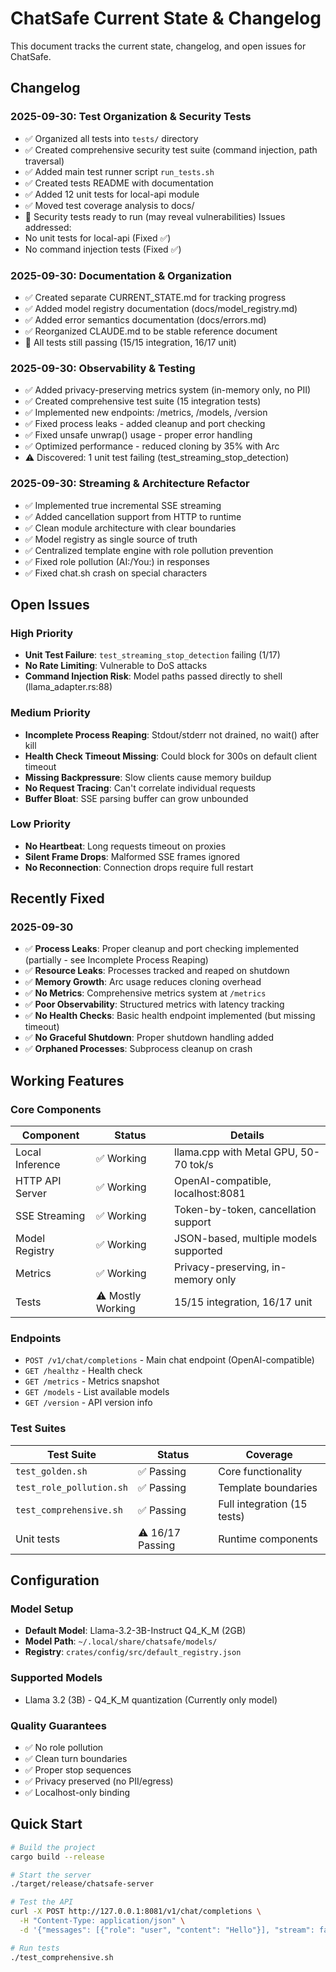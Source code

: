 # ChatSafe Current State & Changelog

This document tracks the current state, changelog, and open issues for ChatSafe.

## Changelog

### 2025-09-30: Test Organization & Security Tests
- ✅ Organized all tests into `tests/` directory
- ✅ Created comprehensive security test suite (command injection, path traversal)
- ✅ Added main test runner script `run_tests.sh`
- ✅ Created tests README with documentation
- ✅ Added 12 unit tests for local-api module
- ✅ Moved test coverage analysis to docs/
- 📝 Security tests ready to run (may reveal vulnerabilities)
Issues addressed:
- No unit tests for local-api (Fixed ✅)
- No command injection tests (Fixed ✅)

### 2025-09-30: Documentation & Organization
- ✅ Created separate CURRENT_STATE.md for tracking progress
- ✅ Added model registry documentation (docs/model_registry.md)
- ✅ Added error semantics documentation (docs/errors.md)
- ✅ Reorganized CLAUDE.md to be stable reference document
- 📝 All tests still passing (15/15 integration, 16/17 unit)

### 2025-09-30: Observability & Testing
- ✅ Added privacy-preserving metrics system (in-memory only, no PII)
- ✅ Created comprehensive test suite (15 integration tests)
- ✅ Implemented new endpoints: /metrics, /models, /version
- ✅ Fixed process leaks - added cleanup and port checking
- ✅ Fixed unsafe unwrap() usage - proper error handling
- ✅ Optimized performance - reduced cloning by 35% with Arc
- ⚠️ Discovered: 1 unit test failing (test_streaming_stop_detection)

### 2025-09-30: Streaming & Architecture Refactor
- ✅ Implemented true incremental SSE streaming
- ✅ Added cancellation support from HTTP to runtime
- ✅ Clean module architecture with clear boundaries
- ✅ Model registry as single source of truth
- ✅ Centralized template engine with role pollution prevention
- ✅ Fixed role pollution (AI:/You:) in responses
- ✅ Fixed chat.sh crash on special characters

## Open Issues

### High Priority
- **Unit Test Failure**: `test_streaming_stop_detection` failing (1/17)
- **No Rate Limiting**: Vulnerable to DoS attacks
- **Command Injection Risk**: Model paths passed directly to shell (llama_adapter.rs:88)

### Medium Priority
- **Incomplete Process Reaping**: Stdout/stderr not drained, no wait() after kill
- **Health Check Timeout Missing**: Could block for 300s on default client timeout
- **Missing Backpressure**: Slow clients cause memory buildup
- **No Request Tracing**: Can't correlate individual requests
- **Buffer Bloat**: SSE parsing buffer can grow unbounded

### Low Priority
- **No Heartbeat**: Long requests timeout on proxies
- **Silent Frame Drops**: Malformed SSE frames ignored
- **No Reconnection**: Connection drops require full restart

## Recently Fixed

### 2025-09-30
- ✅ **Process Leaks**: Proper cleanup and port checking implemented (partially - see Incomplete Process Reaping)
- ✅ **Resource Leaks**: Processes tracked and reaped on shutdown
- ✅ **Memory Growth**: Arc usage reduces cloning overhead
- ✅ **No Metrics**: Comprehensive metrics system at `/metrics`
- ✅ **Poor Observability**: Structured metrics with latency tracking
- ✅ **No Health Checks**: Basic health endpoint implemented (but missing timeout)
- ✅ **No Graceful Shutdown**: Proper shutdown handling added
- ✅ **Orphaned Processes**: Subprocess cleanup on crash

## Working Features

### Core Components
| Component | Status | Details |
|-----------|--------|---------|
| Local Inference | ✅ Working | llama.cpp with Metal GPU, 50-70 tok/s |
| HTTP API Server | ✅ Working | OpenAI-compatible, localhost:8081 |
| SSE Streaming | ✅ Working | Token-by-token, cancellation support |
| Model Registry | ✅ Working | JSON-based, multiple models supported |
| Metrics | ✅ Working | Privacy-preserving, in-memory only |
| Tests | ⚠️ Mostly Working | 15/15 integration, 16/17 unit |

### Endpoints
- `POST /v1/chat/completions` - Main chat endpoint (OpenAI-compatible)
- `GET /healthz` - Health check
- `GET /metrics` - Metrics snapshot
- `GET /models` - List available models
- `GET /version` - API version info

### Test Suites
| Test Suite | Status | Coverage |
|------------|--------|----------|
| `test_golden.sh` | ✅ Passing | Core functionality |
| `test_role_pollution.sh` | ✅ Passing | Template boundaries |
| `test_comprehensive.sh` | ✅ Passing | Full integration (15 tests) |
| Unit tests | ⚠️ 16/17 Passing | Runtime components |

## Configuration

### Model Setup
- **Default Model**: Llama-3.2-3B-Instruct Q4_K_M (2GB)
- **Model Path**: `~/.local/share/chatsafe/models/`
- **Registry**: `crates/config/src/default_registry.json`

### Supported Models
- Llama 3.2 (3B) - Q4_K_M quantization (Currently only model)

### Quality Guarantees
- ✅ No role pollution
- ✅ Clean turn boundaries
- ✅ Proper stop sequences
- ✅ Privacy preserved (no PII/egress)
- ✅ Localhost-only binding

## Quick Start

```bash
# Build the project
cargo build --release

# Start the server
./target/release/chatsafe-server

# Test the API
curl -X POST http://127.0.0.1:8081/v1/chat/completions \
  -H "Content-Type: application/json" \
  -d '{"messages": [{"role": "user", "content": "Hello"}], "stream": false}'

# Run tests
./test_comprehensive.sh
```